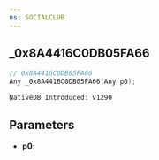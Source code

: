 ```yaml
---
ns: SOCIALCLUB
---
```

## _0x8A4416C0DB05FA66

```c
// 0x8A4416C0DB05FA66
Any _0x8A4416C0DB05FA66(Any p0);
```

```
NativeDB Introduced: v1290
```

## Parameters
* **p0**:

